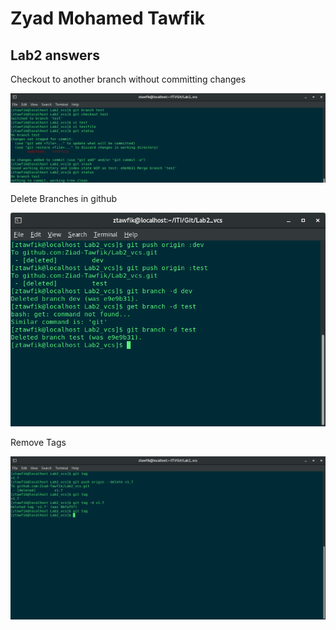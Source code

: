# Zyad Mohamed Tawfik

## Lab2 answers


Checkout to another branch without committing changes

![Checkout to another branch with out committing changes](https://github.com/Ziad-Tawfik/Lab2_vcs/blob/master/Checkout_without_commit.png)

Delete Branches in github

![Delete Branches in github and local](https://github.com/Ziad-Tawfik/Lab2_vcs/blob/master/Delete_branches.png)

Remove Tags

![Remove Tags](https://github.com/Ziad-Tawfik/Lab2_vcs/blob/master/Remove_Tags.png)
